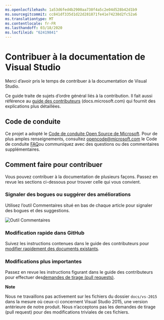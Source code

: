 ```yaml
---
ms.openlocfilehash: 1a53d6fed4b2900aa730f4a5c2e04d528b42d1b9
ms.sourcegitcommit: cc841df335d1d22d281871fe41e74238d2fc52a6
ms.translationtype: MT
ms.contentlocale: fr-FR
ms.lasthandoff: 03/18/2020
ms.locfileid: "62419841"
---
```

# <a name="contribute-to-visual-studio-documentation"></a>Contribuer à la documentation de Visual Studio

Merci d’avoir pris le temps de contribuer à la documentation de Visual Studio.

Ce guide traite de sujets d’ordre général liés à la contribution. Il fait aussi référence au [guide des contributeurs](https://docs.microsoft.com/contribute) (docs.microsoft.com) qui fournit des explications plus détaillées.

## <a name="code-of-conduct"></a>Code de conduite

Ce projet a adopté le [Code de conduite Open Source de Microsoft](https://opensource.microsoft.com/codeofconduct/). Pour de plus amples renseignements, consultez [opencode@microsoft.com](mailto:opencode@microsoft.com) le Code de conduite [FAQ](https://opensource.microsoft.com/codeofconduct/faq/)ou communiquez avec des questions ou des commentaires supplémentaires.

## <a name="how-can-i-contribute"></a>Comment faire pour contribuer

Vous pouvez contribuer à la documentation de plusieurs façons. Passez en revue les sections ci-dessous pour trouver celle qui vous convient.

### <a name="report-bugs-or-suggest-enhancements"></a>Signaler des bogues ou suggérer des améliorations

Utilisez l’outil Commentaires situé en bas de chaque article pour signaler des bogues et des suggestions.

![Outil Commentaires](media/feedback-tool.png)

### <a name="quick-edit-in-github"></a>Modification rapide dans GitHub

Suivez les instructions contenues dans le guide des contributeurs pour [modifier rapidement des documents existants](https://docs.microsoft.com/contribute/#quick-edits-to-existing-documents).

### <a name="larger-edits"></a>Modifications plus importantes

Passez en revue les instructions figurant dans le guide des contributeurs pour effectuer des[demandes de tirage (pull requests)](https://docs.microsoft.com/contribute/how-to-write-workflows-major#pull-request-processing).

**Note**

Nous ne travaillons pas activement sur les fichiers du dossier `docs/vs-2015` dans la mesure où ceux-ci concernent Visual Studio 2015, une version antérieure de notre produit. Nous n’acceptons pas les demandes de tirage (pull request) pour des modifications triviales de ces fichiers.
